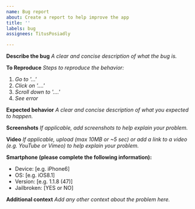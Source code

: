 ```yaml
---
name: Bug report
about: Create a report to help improve the app
title: ''
labels: bug
assignees: TitusPosiadly

---
```


**Describe the bug**
_A clear and concise description of what the bug is._

**To Reproduce**
_Steps to reproduce the behavior:_
1. _Go to '...'_
2. _Click on '....'_
3. _Scroll down to '....'_
4. _See error_

**Expected behavior**
_A clear and concise description of what you expected to happen._

**Screenshots**
_If applicable, add screenshots to help explain your problem._

**Video**
_If applicable, upload (max 10MB or ~5 sec) or add a link to a video (e.g. YouTube or Vimeo) to help explain your problem._

**Smartphone (please complete the following information):**
 - Device: [e.g. iPhone6]
 - OS: [e.g. iOS8.1]
 - Version: [e.g. 1.1.8 (47)]
 - Jailbroken: [YES or NO]

**Additional context**
_Add any other context about the problem here._
